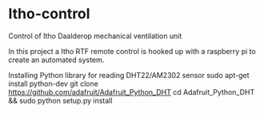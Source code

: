# Itho-control
 Control of Itho Daalderop mechanical ventilation unit

In this project a Itho RTF remote control is hooked up with a raspberry pi to create an automated system. 






Installing Python library for reading DHT22/AM2302 sensor
	sudo apt-get install python-dev
	git clone https://github.com/adafruit/Adafruit_Python_DHT
	cd Adafruit\_Python\_DHT && sudo python setup.py install



